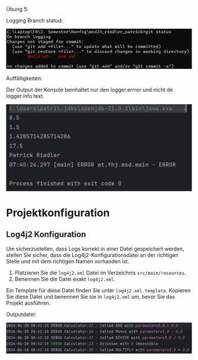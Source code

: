 Übung 5:

Logging Branch statud:

![Image](../resources/images/ex5_1.png)

Auffälligkeiten:

Der Output der Konsole beinhaltet nur den logger.errror und nicht de logger.info text.

![Image](../resources/images/ex5_2.png)

# Projektkonfiguration

## Log4j2 Konfiguration

Um sicherzustellen, dass Logs korrekt in einer Datei gespeichert werden, stellen Sie sicher, dass die Log4j2-Konfigurationsdatei an der richtigen Stelle und mit dem richtigen Namen vorhanden ist.

1. Platzieren Sie die `log4j2.xml` Datei im Verzeichnis `src/main/resources`.
2. Benennen Sie die Datei exakt `log4j2.xml`.

Ein Template für diese Datei finden Sie unter `log4j2.xml.template`. Kopieren Sie diese Datei und benennen Sie sie in `log4j2.xml` um, bevor Sie das Projekt ausführen.

Outputdatei:

![Image](../resources/images/ex5_3.png)
